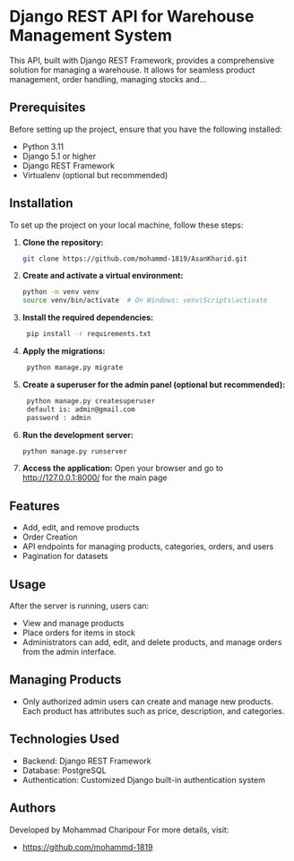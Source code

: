 # Django REST API for Warehouse Management System

This API, built with Django REST Framework, provides a comprehensive solution for managing a warehouse. It allows for seamless product management, order handling, managing stocks and...


## Prerequisites
Before setting up the project, ensure that you have the following installed:

- Python 3.11
- Django 5.1 or higher
- Django REST Framework
- Virtualenv (optional but recommended)


## Installation

To set up the project on your local machine, follow these steps:

1. **Clone the repository:**
   ```bash
   git clone https://github.com/mohammd-1819/AsanKharid.git


2. **Create and activate a virtual environment:**
    ```bash
    python -m venv venv
    source venv/bin/activate  # On Windows: venv\Scripts\activate


3. **Install the required dependencies:**
   ```bash
    pip install -r requirements.txt


4. **Apply the migrations:**
   ```bash
    python manage.py migrate


5. **Create a superuser for the admin panel (optional but recommended):**
   ```bash
    python manage.py createsuperuser
    default is: admin@gmail.com
    password : admin


6. **Run the development server:**
    ```bash
    python manage.py runserver


7. **Access the application:**
    Open your browser and go to http://127.0.0.1:8000/ for the main page

## Features
- Add, edit, and remove products
- Order Creation
- API endpoints for managing products, categories, orders, and users
- Pagination for datasets

## Usage
After the server is running, users can:

- View and manage products
- Place orders for items in stock
- Administrators can add, edit, and delete products, and manage orders from the admin interface.

## Managing Products

- Only authorized admin users can create and manage new products. Each product has attributes such as price, description, and categories.

## Technologies Used
- Backend: Django REST Framework
- Database: PostgreSQL
- Authentication: Customized Django built-in authentication system

## Authors
Developed by Mohammad Charipour For more details, visit:
- https://github.com/mohammd-1819